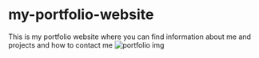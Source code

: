 # my-portfolio-website
This is my portfolio website where you can find information about me and projects and how to contact me
![portfolio img](https://user-images.githubusercontent.com/77637862/108606979-73ba7e80-7372-11eb-967e-e8c77c19ce91.png)
